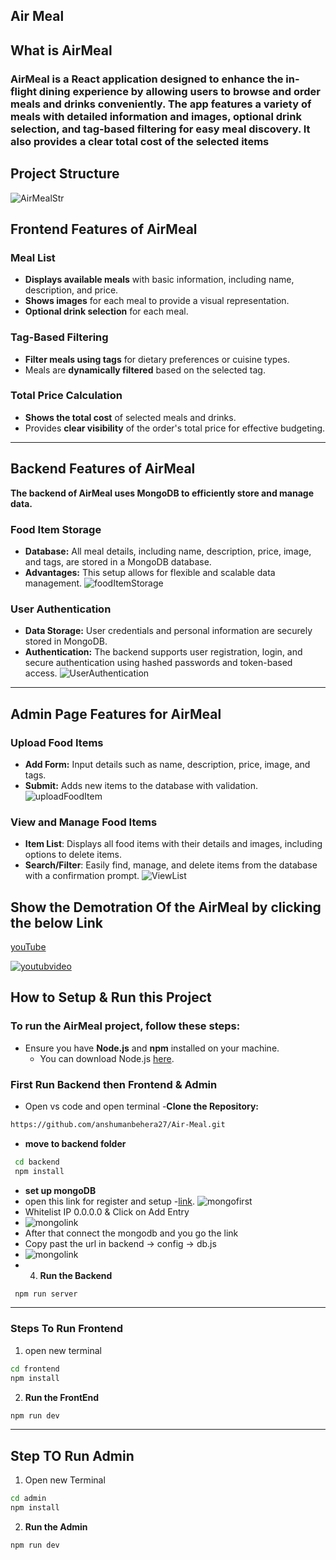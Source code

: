 ## Air Meal 

## What is AirMeal
### AirMeal is a React application designed to enhance the in-flight dining experience by allowing users to browse and order meals and drinks conveniently. The app features a variety of meals with detailed information and images, optional drink selection, and tag-based filtering for easy meal discovery. It also provides a clear total cost of the selected items

## Project Structure
![AirMealStr](images/AirmealStr.png)
## Frontend Features of AirMeal
### Meal List
- **Displays available meals** with basic information, including name, description, and price.
- **Shows images** for each meal to provide a visual representation.
- **Optional drink selection** for each meal.

### Tag-Based Filtering
- **Filter meals using tags** for dietary preferences or cuisine types.
- Meals are **dynamically filtered** based on the selected tag.

### Total Price Calculation
- **Shows the total cost** of selected meals and drinks.
- Provides **clear visibility** of the order's total price for effective budgeting.
---
## Backend Features of AirMeal

**The backend of AirMeal uses MongoDB to efficiently store and manage data.**
### Food Item Storage
- **Database:** All meal details, including name, description, price, image, and tags, are stored in a MongoDB database.
- **Advantages:** This setup allows for flexible and scalable data management.
  ![foodItemStorage](images/backend1.png)

### User Authentication
- **Data Storage:** User credentials and personal information are securely stored in MongoDB.
- **Authentication:** The backend supports user registration, login, and secure authentication using hashed passwords and token-based access.
   ![UserAuthentication](images/backend2.png)

---
## Admin Page Features for AirMeal

### Upload Food Items
- **Add Form:** Input details such as name, description, price, image, and tags.
- **Submit:** Adds new items to the database with validation.
 ![uploadFoodItem](images/admin1.png)
### View and Manage Food Items
- **Item List**: Displays all food items with their details and images, including options to delete items.
- **Search/Filter**: Easily find, manage, and delete items from the database with a confirmation prompt.
   ![ViewList](images/admin2.png)
## Show the Demotration Of the AirMeal by clicking the below Link
[youTube](https://www.youtube.com/watch?v=Uch8Vv_gReo)

[![youtubvideo](frontend/public/header-image.png)](https://www.youtube.com/watch?v=Uch8Vv_gReo)

## How to Setup & Run this Project

### To run the AirMeal project, follow these steps:

- Ensure you have **Node.js** and **npm** installed on your machine.
    - You can download Node.js [here](https://nodejs.org/).

###  First Run Backend then Frontend & Admin
- Open vs code  and open terminal 
-**Clone the Repository:**
```bash
https://github.com/anshumanbehera27/Air-Meal.git
```
- **move to backend folder**
```bash
 cd backend
 npm install
```
- **set up mongoDB**
- open this link for register and setup -[link](https://nodejs.org/).
  ![mongofirst](images/mongohome.png)
-  Whitelist IP 0.0.0.0 & Click on Add Entry
-  ![mongolink](images/mongo2.png)
-  After that connect the mongodb and you go the link 
-  Copy past the url in backend -> config -> db.js
-  ![mongolink](images/mongoConnect.png)
- 4. **Run the Backend** 
```bash
 npm run server
```
---
### Steps To Run Frontend
1. open  new terminal 
```bash
cd frontend
npm install
```
2. **Run the FrontEnd** 
```bash
npm run dev 
```
--- 

## Step TO Run Admin 
1. Open new Terminal 
```bash
cd admin
npm install
```
2. **Run the Admin**
```bash
npm run dev 
```

